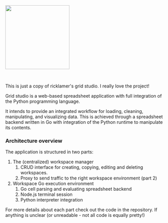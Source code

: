 <img src='http://gridstudio.io/image/logo-grid.svg' width='200px' style='margin-bottom: 30px;'>

This is just a copy of ricklamer's grid studio.
I really love the project!

Grid studio is a web-based spreadsheet application with full integration of the Python programming language.

It intends to provide an integrated workflow for loading, cleaning, manipulating, and visualizing data. This is achieved through a spreadsheet backend written in Go with integration of the Python runtime to manipulate its contents.

### Architecture overview
The application is structured in two parts:

1. The (centralized) workspace manager
    1. CRUD interface for creating, copying, editing and deleting workspaces.
    1. Proxy to send traffic to the right workspace environment (part 2)
1. Workspace Go execution environment
    1. Go cell parsing and evaluating spreadsheet backend
    1. Node.js terminal session
    1. Python interpreter integration

For more details about each part check out the code in the repository. If anything is unclear (or unreadable - not all code is equally pretty!)
